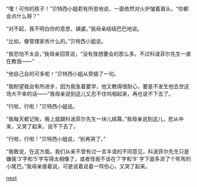 
“嘿！可怜的孩子！”贝特西小姐若有所思地说，一面依然对火炉皱着眉头，“你都会点什么呀？”

“对不起，我不明白你的意思，姨婆。”我母亲结结巴巴地说。

“比如，像管理家务什么的。”贝特西小姐说。

“我恐怕不太会，”我母亲回答说，“没有我想要会的那么多。不过科波菲尔先生一直在教我——”

“他自己会的可多呢！”贝特西小姐从旁插了一句。

“我盼望我会有所进步，因为我急着要学，他又教得很耐心，要是不发生他去世这场大不幸的话——”我母亲说到这儿又忍不住呜咽起来，再也说不下去了。

“行啦，行啦！”贝特西小姐说。

“我每天都记账，晚上就跟科波菲尔先生一块儿结算。”我母亲说到这儿，悲从中来，又哭了起来，说不下去了。

“行啦，行啦！”贝特西小姐说，“别再哭了。”

“我敢说，在这方面，我们从来不曾有过一言半语的不同意见，科波菲尔先生只是嫌我‘3’字和‘5’字写得太相像了，或者怪我不该在‘7’字和‘9’ 字下面多添了个弯弯的小尾巴。”我母亲接着说，可是说着说着一阵伤心，又哭了起来。

[next](page18)
